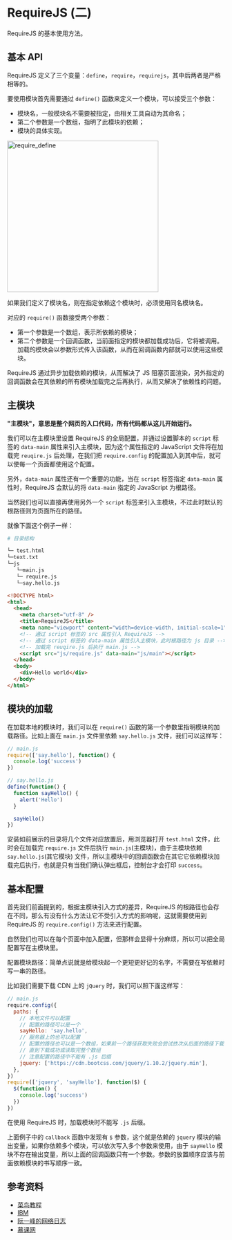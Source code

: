# RequireJS (二)

RequireJS 的基本使用方法。

## 基本 API

RequireJS 定义了三个变量：`define`，`require`，`requirejs`，其中后两者是严格相等的。

要使用模块首先需要通过 `define()` 函数来定义一个模块，可以接受三个参数：

- 模块名，一般模块名不需要被指定，由相关工具自动为其命名；
- 第二个参数是一个数组，指明了此模块的依赖；
- 模块的具体实现。

<img class="center" height="350" :src="$withBase('/images/js/require_define.png')" alt="require_define">

如果我们定义了模块名，则在指定依赖这个模块时，必须使用同名模块名。

对应的 `require()` 函数接受两个参数：

- 第一个参数是一个数组，表示所依赖的模块；
- 第二个参数是一个回调函数，当前面指定的模块都加载成功后，它将被调用。加载的模块会以参数形式传入该函数，从而在回调函数内部就可以使用这些模块。

RequireJS 通过异步加载依赖的模块，从而解决了 JS 阻塞页面渲染，另外指定的回调函数会在其依赖的所有模块加载完之后再执行，从而又解决了依赖性的问题。

## 主模块

**"主模块"，意思是整个网页的入口代码，所有代码都从这儿开始运行。**

我们可以在主模块里设置 RequireJS 的全局配置，并通过设置脚本的 `script` 标签的 `data-main` 属性来引入主模块，因为这个属性指定的 JavaScript 文件将在加载完 `reuqire.js` 后处理，在我们把 `require.config` 的配置加入到其中后，就可以使每一个页面都使用这个配置。

另外，`data-main` 属性还有一个重要的功能，当在 `script` 标签指定 `data-main` 属性时，RequireJS 会默认的将 `data-main` 指定的 JavaScript 为根路径。

当然我们也可以直接再使用另外一个 `script` 标签来引入主模块，不过此时默认的根路径则为页面所在的路径。

就像下面这个例子一样：

```bash
# 目录结构

└─ test.html
└─text.txt
└─js
   └─main.js
   └─ require.js
   └─say.hello.js
```

```html
<!DOCTYPE html>
<html>
  <head>
    <meta charset="utf-8" />
    <title>RequireJS</title>
    <meta name="viewport" content="width=device-width, initial-scale=1" />
    <!-- 通过 script 标签的 src 属性引入 RequireJS -->
    <!-- 通过 script 标签的 data-main 属性引入主模块，此时根路径为 js 目录 -->
    <!-- 加载完 reuqire.js 后执行 main.js -->
    <script src="js/require.js" data-main="js/main"></script>
  </head>
  <body>
    <div>Hello world</div>
  </body>
</html>
```

## 模块的加载

在加载本地的模块时，我们可以在 `require()` 函数的第一个参数里指明模块的加载路径。比如上面在 `main.js` 文件里依赖 `say.hello.js` 文件，我们可以这样写：

```javascript
// main.js
require(['say.hello'], function() {
  console.log('success')
})
```

```javascript
// say.hello.js
define(function() {
  function sayHello() {
    alert('Hello')
  }

  sayHello()
})
```

安装如前展示的目录将几个文件对应放置后，用浏览器打开 `test.html` 文件，此时会在加载完 `require.js` 文件后执行 `main.js`(主模块)，由于主模块依赖 `say.hello.js`(其它模块) 文件，所以主模块中的回调函数会在其它它依赖模块加载完后执行，也就是只有当我们确认弹出框后，控制台才会打印 `success`。

## 基本配置

首先我们前面提到的，根据主模块引入方式的差异，RequireJS 的根路径也会存在不同，那么有没有什么方法让它不受引入方式的影响呢，这就需要使用到 RequireJS 的 `require.config()` 方法来进行配置。

自然我们也可以在每个页面中加入配置，但那样会显得十分麻烦，所以可以把全局配置写在主模块里。

配置模块路径：简单点说就是给模块起一个更短更好记的名字，不需要在写依赖时写一串的路径。

比如我们需要下载 CDN 上的 `jQuery` 时，我们可以照下面这样写：

```javascript
// main.js
require.config({
  paths: {
    // 本地文件可以配置
    // 配置的路径可以是一个
    sayHello: 'say.hello',
    // 服务器上的也可以配置
    // 配置的路径也可以是一个数组，如果前一个路径获取失败会尝试依次从后面的路径下载
    // 直到下载成功或读取完整个数组
    // 注意配置的路径中不能有 .js 后缀
    jquery: ['https://cdn.bootcss.com/jquery/1.10.2/jquery.min'],
  },
})
require(['jquery', 'sayHello'], function($) {
  $(function() {
    console.log('success')
  })
})
```

在使用 RequireJS 时，加载模块时不能写 `.js` 后缀。

上面例子中的 `callback` 函数中发现有 `$` 参数，这个就是依赖的 `jquery` 模块的输出变量，如果你依赖多个模块，可以依次写入多个参数来使用，由于 `sayHello` 模块不存在输出变量，所以上面的回调函数只有一个参数。参数的放置顺序应该与前面依赖模块的书写顺序一致。

## 参考资料

- [菜鸟教程](http://www.runoob.com/w3cnote/requirejs-tutorial-1.html)
- [IBM](https://www.ibm.com/developerworks/cn/web/1209_shiwei_requirejs/index.html)
- [阮一峰的网络日志](http://www.ruanyifeng.com/blog/2012/11/require_js.html)
- [慕课网](https://www.imooc.com/learn/787)
